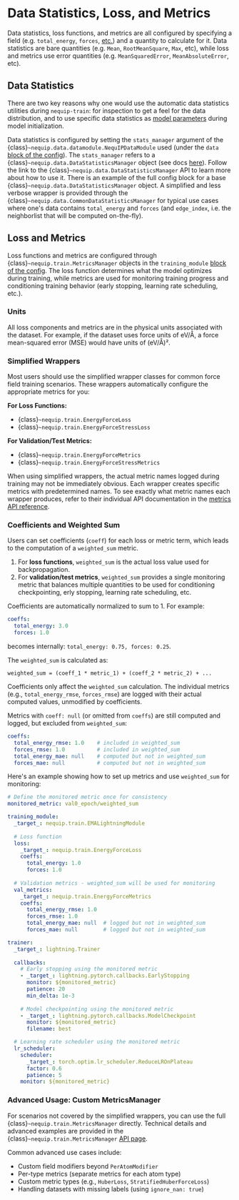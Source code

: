 # Data Statistics, Loss, and Metrics

Data statistics, loss functions, and metrics are all configured by specifying a field (e.g. `total_energy`, `forces`, [etc.](../api/data_fields.rst)) and a quantity to calculate for it. Data statistics are bare quantities (e.g. `Mean`, `RootMeanSquare`, `Max`, etc), while loss and metrics use error quantities (e.g. `MeanSquaredError`, `MeanAbsoluteError`, etc).

## Data Statistics

There are two key reasons why one would use the automatic data statistics utilities during `nequip-train`: for inspection to get a feel for the data distribution, and to use specific data statistics as [model parameters](model.md/#training-data-statistics-as-hyperparameters) during model initialization.

Data statistics is configured by setting the `stats_manager` argument of the {class}`~nequip.data.datamodule.NequIPDataModule` used (under the `data` [block of the config](config.md/#data)). 
The `stats_manager` refers to a {class}`~nequip.data.DataStatisticsManager` object (see docs [here](../api/data_stats.rst)).
Follow the link to the {class}`~nequip.data.DataStatisticsManager` API to learn more about how to use it.
There is an example of the full config block for a base {class}`~nequip.data.DataStatisticsManager` object.
A simplified and less verbose wrapper is provided through the {class}`~nequip.data.CommonDataStatisticsManager` for typical use cases where one's data contains `total_energy` and `forces` (and `edge_index`, i.e. the neighborlist that will be computed on-the-fly).

## Loss and Metrics

Loss functions and metrics are configured through {class}`~nequip.train.MetricsManager` objects in the `training_module` [block of the config](config.md/#training_module).
The loss function determines what the model optimizes during training, while metrics are used for monitoring training progress and conditioning training behavior (early stopping, learning rate scheduling, etc.).

### Units
All loss components and metrics are in the physical units associated with the dataset.
For example, if the dataset uses force units of eV/Å, a force mean-squared error (MSE) would have units of (eV/Å)².

### Simplified Wrappers

Most users should use the simplified wrapper classes for common force field training scenarios. These wrappers automatically configure the appropriate metrics for you:

**For Loss Functions:**
- {class}`~nequip.train.EnergyForceLoss`
- {class}`~nequip.train.EnergyForceStressLoss`

**For Validation/Test Metrics:**
- {class}`~nequip.train.EnergyForceMetrics`
- {class}`~nequip.train.EnergyForceStressMetrics`

When using simplified wrappers, the actual metric names logged during training may not be immediately obvious. Each wrapper creates specific metrics with predetermined names. To see exactly what metric names each wrapper produces, refer to their individual API documentation in the [metrics API reference](../api/metrics.rst).

### Coefficients and Weighted Sum

Users can set coefficients (`coeff`) for each loss or metric term, which leads to the computation of a `weighted_sum` metric.

1. For **loss functions**, `weighted_sum` is the actual loss value used for backpropagation.
2. For **validation/test metrics**, `weighted_sum` provides a single monitoring metric that balances multiple quantities to be used for conditioning checkpointing, erly stopping, learning rate scheduling, etc.

Coefficients are automatically normalized to sum to 1. For example:
```yaml
coeffs:
  total_energy: 3.0
  forces: 1.0
```
becomes internally: `total_energy: 0.75, forces: 0.25`.

The `weighted_sum` is calculated as:
```
weighted_sum = (coeff_1 * metric_1) + (coeff_2 * metric_2) + ...
```
Coefficients only affect the `weighted_sum` calculation. The individual metrics (e.g., `total_energy_rmse`, `forces_rmse`) are logged with their actual computed values, unmodified by coefficients.

Metrics with `coeff: null` (or omitted from `coeffs`) are still computed and logged, but excluded from `weighted_sum`:

```yaml
coeffs:
  total_energy_rmse: 1.0    # included in weighted_sum
  forces_rmse: 1.0          # included in weighted_sum
  total_energy_mae: null    # computed but not in weighted_sum
  forces_mae: null          # computed but not in weighted_sum
```

Here's an example showing how to set up metrics and use `weighted_sum` for monitoring:

```yaml
# Define the monitored metric once for consistency
monitored_metric: val0_epoch/weighted_sum

training_module:
  _target_: nequip.train.EMALightningModule
  
  # Loss function
  loss:
    _target_: nequip.train.EnergyForceLoss
    coeffs:
      total_energy: 1.0
      forces: 1.0
  
  # Validation metrics - weighted_sum will be used for monitoring
  val_metrics:
    _target_: nequip.train.EnergyForceMetrics
    coeffs:
      total_energy_rmse: 1.0
      forces_rmse: 1.0
      total_energy_mae: null  # logged but not in weighted_sum
      forces_mae: null        # logged but not in weighted_sum

trainer:
  _target_: lightning.Trainer
  
  callbacks:
    # Early stopping using the monitored metric
    - _target_: lightning.pytorch.callbacks.EarlyStopping
      monitor: ${monitored_metric}
      patience: 20
      min_delta: 1e-3
    
    # Model checkpointing using the monitored metric  
    - _target_: lightning.pytorch.callbacks.ModelCheckpoint
      monitor: ${monitored_metric}
      filename: best

  # Learning rate scheduler using the monitored metric
  lr_scheduler:
    scheduler:
      _target_: torch.optim.lr_scheduler.ReduceLROnPlateau
      factor: 0.6
      patience: 5
    monitor: ${monitored_metric}
```

### Advanced Usage: Custom MetricsManager

For scenarios not covered by the simplified wrappers, you can use the full {class}`~nequip.train.MetricsManager` directly. Technical details and advanced examples are provided in the {class}`~nequip.train.MetricsManager` [API page](../api/metrics.rst).

Common advanced use cases include:
- Custom field modifiers beyond `PerAtomModifier`
- Per-type metrics (separate metrics for each atom type)
- Custom metric types (e.g., `HuberLoss`, `StratifiedHuberForceLoss`)
- Handling datasets with missing labels (using `ignore_nan: true`)
